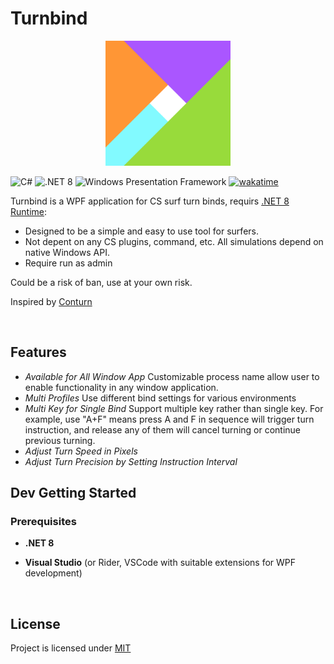 # Turnbind
<p align="center">
<img src="Turnbind/Assets/logo-icon.png" width="200" />
</p>

![C#](https://img.shields.io/badge/C%23-9016c0)
![.NET 8](https://img.shields.io/badge/.NET%208-512bd4)
![Windows Presentation Framework](https://img.shields.io/badge/Windows_Presentation_Framework-blue)
[![wakatime](https://wakatime.com/badge/github/c0nstexpr/Turnbind.svg)](https://wakatime.com/badge/github/c0nstexpr/Turnbind)

Turnbind is a WPF application for CS surf turn binds, requirs [.NET 8 Runtime](https://dotnet.microsoft.com/download/dotnet/8.0):
- Designed to be a simple and easy to use tool for surfers.
- Not depent on any CS plugins, command, etc. All simulations depend on native Windows API.
- Require run as admin
    
Could be a risk of ban, use at your own risk.

Inspired by [Conturn](https://github.com/t5mat/conturn)

<br/>

## Features
- *Available for All Window App*
  Customizable process name allow user to enable functionality in any window application.
- *Multi Profiles*
  Use different bind settings for various environments 
- *Multi Key for Single Bind*
  Support multiple key rather than single key. For example, use "A+F" means press A and F in sequence will trigger turn instruction, and release any of them will cancel turning or continue previous turning.
- *Adjust Turn Speed in Pixels*
- *Adjust Turn Precision by Setting Instruction Interval*

## Dev Getting Started

### Prerequisites

- **.NET 8**

- **Visual Studio** (or Rider, VSCode with suitable extensions for WPF development)

<br/>

## License

Project is licensed under [MIT](https://mit-license.org/)